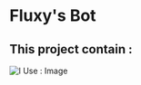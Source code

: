 # Fluxy's Bot

## This project contain :

![I Use : Image](https://skillicons.dev/icons?i=nodejs,discord,bots)

